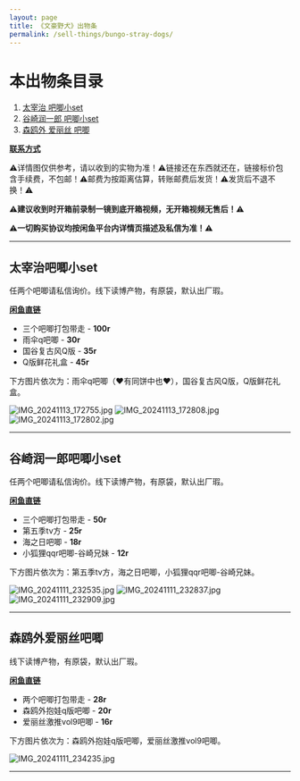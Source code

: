 ```yaml
---
layout: page
title: 《文豪野犬》出物条
permalink: /sell-things/bungo-stray-dogs/
---
```


<haed>
    <link rel="stylesheet" href="../../css/gallery.css">
</haed>

# 本出物条目录

1. [太宰治 吧唧小set](#太宰治吧唧小set)
3. [谷崎润一郎 吧唧小set](#谷崎润一郎吧唧小set)
4. [森鸥外 爱丽丝 吧唧](#森鸥外爱丽丝吧唧)

[**联系方式**](https://www.jumern.com/introduction/)

⚠️详情图仅供参考，请以收到的实物为准！⚠️链接还在东西就还在，链接标价包含手续费，不包邮！⚠️邮费为按距离估算，转账邮费后发货！⚠️发货后不退不换！⚠️

⚠️**建议收到时开箱前录制一镜到底开箱视频，无开箱视频无售后！**⚠️

⚠️**一切购买协议均按闲鱼平台内详情页描述及私信为准！**⚠️

---

## 太宰治吧唧小set

任两个吧唧请私信询价。线下读博产物，有原袋，默认出厂瑕。

[**闲鱼直链**](https://h5.m.goofish.com/item?forceFlush=1&id=853310404438&ut_sk=1.ZOG4Zyyi2k4DAJHOVmQ3U4Xu_21407387_1732113639001.copy.detail.853310404438.4040330283)

- 三个吧唧打包带走 - **100r**
- 雨伞q吧唧 - **30r**
- 国谷复古风Q版 - **35r**
- Q版鲜花礼盒 - **45r**

下方图片依次为：雨伞q吧唧（❤️有同饼中也❤️），国谷复古风Q版，Q版鲜花礼盒。

<div class="horizontal">
    <img src="https://image.hokubu.cn/i/2024/11/20/673df2721513b.jpg" alt="IMG_20241113_172755.jpg" title="IMG_20241113_172755.jpg" />
    <img src="https://image.hokubu.cn/i/2024/11/20/673df2720d266.jpg" alt="IMG_20241113_172808.jpg" title="IMG_20241113_172808.jpg" />
    <img src="https://image.hokubu.cn/i/2024/11/20/673df27216aff.jpg" alt="IMG_20241113_172802.jpg" title="IMG_20241113_172802.jpg" />
</div>

---

## 谷崎润一郎吧唧小set

任两个吧唧请私信询价。线下读博产物，有原袋，默认出厂瑕。

[**闲鱼直链**](https://h5.m.goofish.com/item?forceFlush=1&id=852709488498&ut_sk=1.ZOG4Zyyi2k4DAJHOVmQ3U4Xu_21407387_1732111936627.copy.detail.852709488498.4040330283)

- 三个吧唧打包带走 - **50r**
- 第五季tv方 - **25r**
- 海之日吧唧 - **18r**
- 小狐狸qqr吧唧-谷崎兄妹 - **12r**

下方图片依次为：第五季tv方，海之日吧唧，小狐狸qqr吧唧-谷崎兄妹。

<div class="horizontal">
    <img src="https://image.hokubu.cn/i/2024/11/20/673dfc86ec8c2.jpg" alt="IMG_20241111_232535.jpg" title="IMG_20241111_232535.jpg" />
    <img src="https://image.hokubu.cn/i/2024/11/20/673dfc86e478c.jpg" alt="IMG_20241111_232837.jpg" title="IMG_20241111_232837.jpg" />
    <img src="https://image.hokubu.cn/i/2024/11/20/673dfc86f00cb.jpg" alt="IMG_20241111_232909.jpg" title="IMG_20241111_232909.jpg" />
</div>

---

## 森鸥外爱丽丝吧唧

线下读博产物，有原袋，默认出厂瑕。

[**闲鱼直链**]( https://h5.m.goofish.com/item?forceFlush=1&id=852710648877&ut_sk=1.ZOG4Zyyi2k4DAJHOVmQ3U4Xu_21407387_1732111936627.copy.detail.852710648877.4040330283)

- 两个吧唧打包带走 - **28r**
- 森鸥外抱娃q版吧唧 - **20r**
- 爱丽丝激推vol9吧唧 - **16r**

下方图片依次为：森鸥外抱娃q版吧唧，爱丽丝激推vol9吧唧。

<div class="horizontal">
    <img src="https://image.hokubu.cn/i/2024/11/20/673dfd6f6a2e5.jpg" alt="IMG_20241111_234235.jpg" title="IMG_20241111_234235.jpg" />
</div>

---